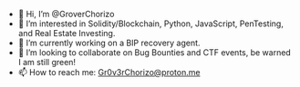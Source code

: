 - 👋 Hi, I’m @GroverChorizo
- 👀 I’m interested in Solidity/Blockchain, Python, JavaScript, PenTesting, and Real Estate Investing.
- 🌱 I’m currently working on a BIP recovery agent.
- 💞️ I’m looking to collaborate on Bug Bounties and CTF events, be warned I am still green!
- 📫 How to reach me: Gr0v3rChorizo@proton.me

<!---
GroverChorizo/GroverChorizo is a ✨ special ✨ repository because its `README.md` (this file) appears on your GitHub profile.
You can click the Preview link to take a look at your changes.
--->
